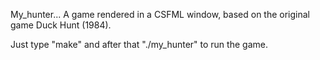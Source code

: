 My_hunter...
A game rendered in a CSFML window, based on the original game Duck Hunt (1984).

Just type "make" and after that "./my_hunter" to run the game.
